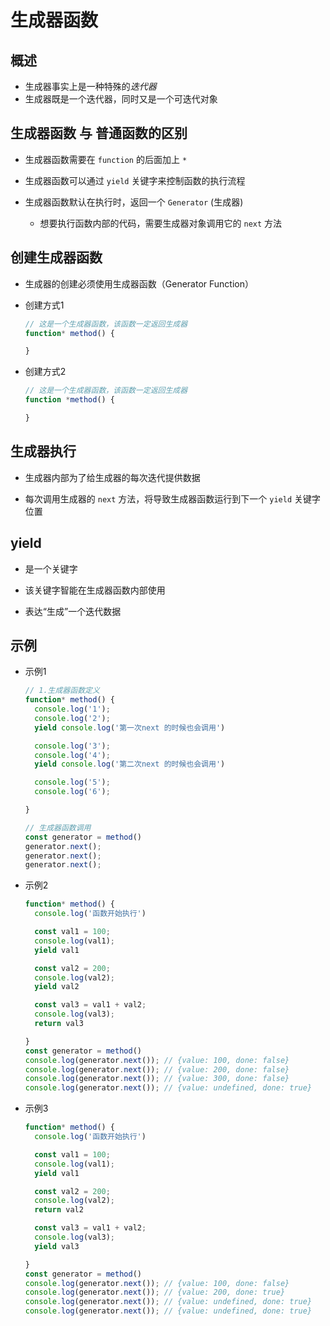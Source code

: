 # 生成器函数

## 概述

+ 生成器事实上是一种特殊的*迭代器*
+ 生成器既是一个迭代器，同时又是一个可迭代对象

## 生成器函数 与 普通函数的区别

+ 生成器函数需要在 `function` 的后面加上 `*`
+ 生成器函数可以通过 `yield` 关键字来控制函数的执行流程
+ 生成器函数默认在执行时，返回一个 `Generator` (生成器)

  + 想要执行函数内部的代码，需要生成器对象调用它的 `next` 方法

## 创建生成器函数

+ 生成器的创建必须使用生成器函数（Generator Function）

+ 创建方式1

  ```js
  // 这是一个生成器函数，该函数一定返回生成器
  function* method() {

  }
  ```

+ 创建方式2

  ```js
  // 这是一个生成器函数，该函数一定返回生成器
  function *method() {

  }
  ```

## 生成器执行

+ 生成器内部为了给生成器的每次迭代提供数据

+ 每次调用生成器的 `next` 方法，将导致生成器函数运行到下一个 `yield` 关键字位置

## yield

+ 是一个关键字

+ 该关键字智能在生成器函数内部使用

+ 表达“生成”一个迭代数据


## 示例

+ 示例1

  ```js
  // 1.生成器函数定义
  function* method() {
    console.log('1');
    console.log('2');
    yield console.log('第一次next 的时候也会调用')

    console.log('3');
    console.log('4');
    yield console.log('第二次next 的时候也会调用')

    console.log('5');
    console.log('6');

  }

  // 生成器函数调用
  const generator = method()
  generator.next();
  generator.next();
  generator.next();
  ```

+ 示例2

  ```js
  function* method() {
    console.log('函数开始执行')

    const val1 = 100;
    console.log(val1);
    yield val1

    const val2 = 200;
    console.log(val2);
    yield val2

    const val3 = val1 + val2;
    console.log(val3);
    return val3

  }
  const generator = method()
  console.log(generator.next()); // {value: 100, done: false}
  console.log(generator.next()); // {value: 200, done: false}
  console.log(generator.next()); // {value: 300, done: false}
  console.log(generator.next()); // {value: undefined, done: true}
  ```

+ 示例3

  ```js
  function* method() {
    console.log('函数开始执行')

    const val1 = 100;
    console.log(val1);
    yield val1

    const val2 = 200;
    console.log(val2);
    return val2

    const val3 = val1 + val2;
    console.log(val3);
    yield val3

  }
  const generator = method()
  console.log(generator.next()); // {value: 100, done: false}
  console.log(generator.next()); // {value: 200, done: true}
  console.log(generator.next()); // {value: undefined, done: true}
  console.log(generator.next()); // {value: undefined, done: true}
  ```

